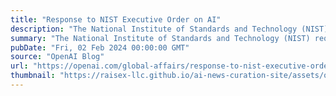 ```yaml
---
title: "Response to NIST Executive Order on AI"
description: "The National Institute of Standards and Technology (NIST) request for information related to its assignments under sections 4.1, 4.5, and 11 of the Executive Order Concerning Artificial Intelligence"
summary: "The National Institute of Standards and Technology (NIST) request for information related to its assignments under sections 4.1, 4.5, and 11 of the Executive Order Concerning Artificial Intelligence"
pubDate: "Fri, 02 Feb 2024 00:00:00 GMT"
source: "OpenAI Blog"
url: "https://openai.com/global-affairs/response-to-nist-executive-order-on-ai"
thumbnail: "https://raisex-llc.github.io/ai-news-curation-site/assets/openai_logo.png"
---
```


